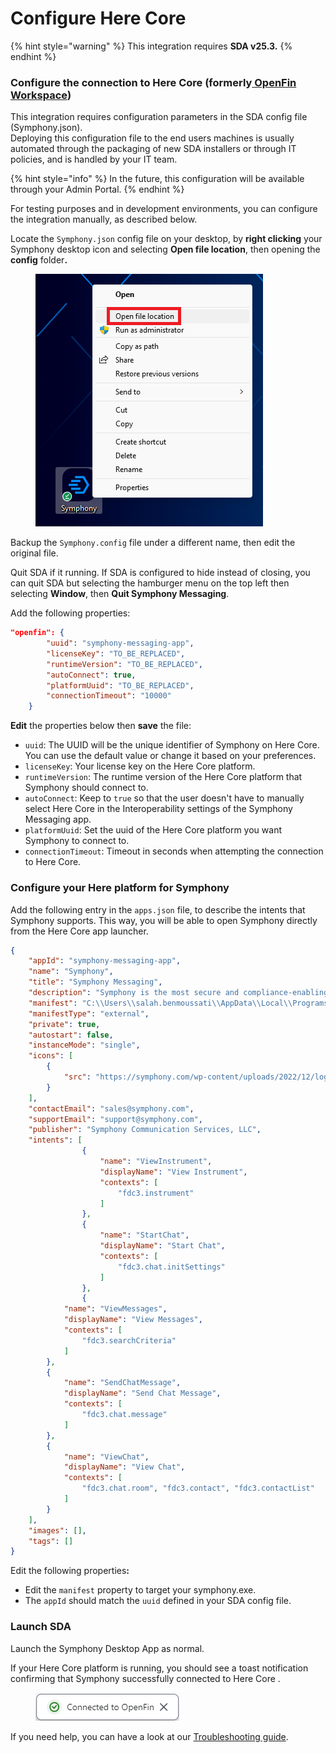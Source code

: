 # Configure Here Core

{% hint style="warning" %}
This integration requires **SDA v25.3.**
{% endhint %}

### Configure the connection to Here Core (formerly[ OpenFin Workspace](https://github.com/built-on-openfin/workspace-starter))

This integration requires configuration parameters in the SDA config file (Symphony.json). \
Deploying this configuration file to the end users machines is usually automated through the packaging of new SDA installers or through IT policies, and is handled by your IT team.&#x20;

{% hint style="info" %}
In the future, this configuration will be available through your  Admin Portal.&#x20;
{% endhint %}

For testing purposes and in development environments, you can configure the integration manually, as described below.&#x20;

Locate the `Symphony.json` config file on your desktop, by **right clicking** your Symphony desktop icon and selecting **Open file location**, then opening the **config** folde&#x72;**.**

<figure><img src="../../../.gitbook/assets/image (91).png" alt=""><figcaption></figcaption></figure>

Backup the `Symphony.config` file under a different name, then edit the original file.

Quit SDA if it running. If SDA is configured to hide instead of closing, you can quit SDA but selecting the hamburger menu on the top left then selecting **Window**, then **Quit Symphony Messaging**.

Add the following properties:&#x20;

```json
"openfin": {
        "uuid": "symphony-messaging-app",
        "licenseKey": "TO_BE_REPLACED",
        "runtimeVersion": "TO_BE_REPLACED",
        "autoConnect": true,
        "platformUuid": "TO_BE_REPLACED",
        "connectionTimeout": "10000"
    }
```

**Edit** the properties below then **save** the file:

* `uuid`: The UUID will be the unique identifier of Symphony on Here Core. You can use the default value or change it based on your preferences.
* `licenseKey`: Your license key on the Here Core platform.
* `runtimeVersion`: The runtime version of the Here Core platform that Symphony should connect to.
* `autoConnect`: Keep to `true` so that the user doesn't have to manually select Here Core in the Interoperability settings of the Symphony Messaging app.
* `platformUuid`: Set the uuid of the Here Core platform you want Symphony to connect to.
* `connectionTimeout`: Timeout in seconds when attempting the connection to Here Core.&#x20;

### Configure your Here platform for Symphony

Add the following entry in the `apps.json` file, to describe the intents that Symphony supports. This way, you will be able to open Symphony directly from the Here Core app launcher.

```json
{
	"appId": "symphony-messaging-app",
	"name": "Symphony",
	"title": "Symphony Messaging",
	"description": "Symphony is the most secure and compliance-enabling markets’ infrastructure and technology platform, where solutions are built or integrated to standardize, automate and innovate financial services workflows. It is a vibrant community of over half a million financial professionals with a trusted directory and serves over 1,000 institutions.",
	"manifest": "C:\\Users\\salah.benmoussati\\AppData\\Local\\Programs\\symphony\\Symphony\\Symphony.exe",
	"manifestType": "external",
	"private": true,
	"autostart": false,
	"instanceMode": "single",
	"icons": [
		{
			"src": "https://symphony.com/wp-content/uploads/2022/12/logo-symphony-dark.svg"
		}
	],
	"contactEmail": "sales@symphony.com",
	"supportEmail": "support@symphony.com",
	"publisher": "Symphony Communication Services, LLC",
	"intents": [
                {
                    "name": "ViewInstrument",
                    "displayName": "View Instrument",
                    "contexts": [
                        "fdc3.instrument"
                    ]
                },
                {
                    "name": "StartChat",
                    "displayName": "Start Chat",
                    "contexts": [
                        "fdc3.chat.initSettings"
                    ]
                },
                {
		    "name": "ViewMessages",
		    "displayName": "View Messages",
		    "contexts": [
		        "fdc3.searchCriteria"
		    ]
		},
		{
		    "name": "SendChatMessage",
		    "displayName": "Send Chat Message",
		    "contexts": [
		        "fdc3.chat.message"
		    ]
		},
		{
		    "name": "ViewChat",
		    "displayName": "View Chat",
		    "contexts": [
		        "fdc3.chat.room", "fdc3.contact", "fdc3.contactList"
		    ]
		}
	],
	"images": [],
	"tags": []
}
```

Edit the following propertie&#x73;**:**

* Edit the `manifest` property to target your symphony.exe.
* The `appId` should match the `uuid` defined in your SDA config file.

### Launch SDA

Launch the Symphony Desktop App as normal.

If your Here Core platform is running, you should see a toast notification confirming that Symphony successfully connected to Here Core .

<figure><img src="../../../.gitbook/assets/image (1).png" alt=""><figcaption></figcaption></figure>

If you need help, you can have a look at our [Troubleshooting guide](troubleshooting.md).
